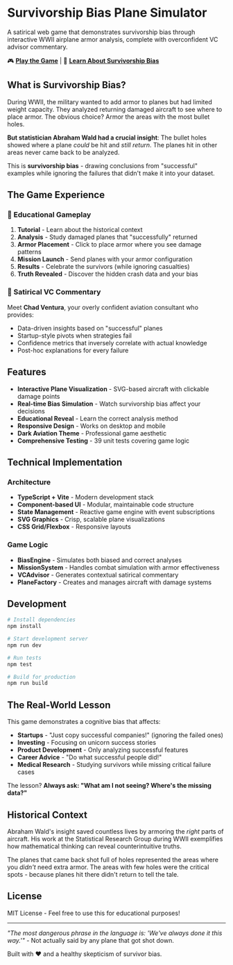 # Survivorship Bias Plane Simulator

A satirical web game that demonstrates survivorship bias through interactive WWII airplane armor analysis, complete with overconfident VC advisor commentary.

🎮 **[Play the Game](https://github.com/kmelve/survivorship-plane-simulator)** | 📖 **[Learn About Survivorship Bias](https://en.wikipedia.org/wiki/Survivorship_bias)**

## What is Survivorship Bias?

During WWII, the military wanted to add armor to planes but had limited weight capacity. They analyzed returning damaged aircraft to see where to place armor. The obvious choice? Armor the areas with the most bullet holes.

**But statistician Abraham Wald had a crucial insight**: The bullet holes showed where a plane *could* be hit and *still return*. The planes hit in other areas never came back to be analyzed.

This is **survivorship bias** - drawing conclusions from "successful" examples while ignoring the failures that didn't make it into your dataset.

## The Game Experience

### 🎯 Educational Gameplay
1. **Tutorial** - Learn about the historical context
2. **Analysis** - Study damaged planes that "successfully" returned
3. **Armor Placement** - Click to place armor where you see damage patterns
4. **Mission Launch** - Send planes with your armor configuration
5. **Results** - Celebrate the survivors (while ignoring casualties)
6. **Truth Revealed** - Discover the hidden crash data and your bias

### 💼 Satirical VC Commentary
Meet **Chad Ventura**, your overly confident aviation consultant who provides:
- Data-driven insights based on "successful" planes
- Startup-style pivots when strategies fail
- Confidence metrics that inversely correlate with actual knowledge
- Post-hoc explanations for every failure

## Features

- **Interactive Plane Visualization** - SVG-based aircraft with clickable damage points
- **Real-time Bias Simulation** - Watch survivorship bias affect your decisions
- **Educational Reveal** - Learn the correct analysis method
- **Responsive Design** - Works on desktop and mobile
- **Dark Aviation Theme** - Professional game aesthetic
- **Comprehensive Testing** - 39 unit tests covering game logic

## Technical Implementation

### Architecture
- **TypeScript + Vite** - Modern development stack
- **Component-based UI** - Modular, maintainable code structure  
- **State Management** - Reactive game engine with event subscriptions
- **SVG Graphics** - Crisp, scalable plane visualizations
- **CSS Grid/Flexbox** - Responsive layouts

### Game Logic
- **BiasEngine** - Simulates both biased and correct analyses
- **MissionSystem** - Handles combat simulation with armor effectiveness
- **VCAdvisor** - Generates contextual satirical commentary
- **PlaneFactory** - Creates and manages aircraft with damage systems

## Development

```bash
# Install dependencies
npm install

# Start development server
npm run dev

# Run tests
npm test

# Build for production  
npm run build
```

## The Real-World Lesson

This game demonstrates a cognitive bias that affects:

- **Startups** - "Just copy successful companies!" (ignoring the failed ones)
- **Investing** - Focusing on unicorn success stories 
- **Product Development** - Only analyzing successful features
- **Career Advice** - "Do what successful people did!" 
- **Medical Research** - Studying survivors while missing critical failure cases

The lesson? **Always ask: "What am I not seeing? Where's the missing data?"**

## Historical Context

Abraham Wald's insight saved countless lives by armoring the *right* parts of aircraft. His work at the Statistical Research Group during WWII exemplifies how mathematical thinking can reveal counterintuitive truths.

The planes that came back shot full of holes represented the areas where you *didn't* need extra armor. The areas with few holes were the critical spots - because planes hit there didn't return to tell the tale.

## License

MIT License - Feel free to use this for educational purposes!

---

*"The most dangerous phrase in the language is: 'We've always done it this way.'"* - Not actually said by any plane that got shot down.

Built with ❤️ and a healthy skepticism of survivor bias.